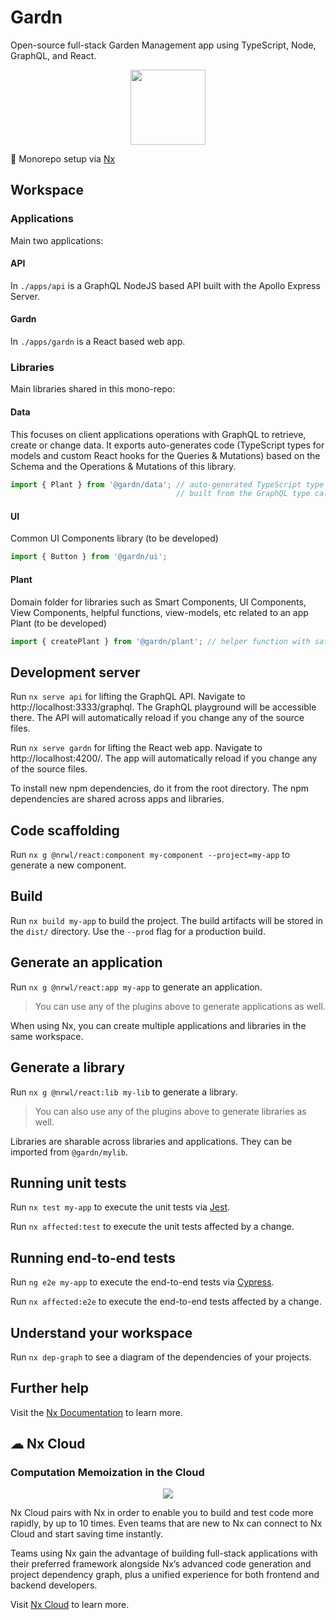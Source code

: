 # Gardn

Open-source full-stack Garden Management app using TypeScript, Node, GraphQL, and React.

<p align="center"><img src="https://raw.githubusercontent.com/nrwl/nx/master/images/nx-logo.png" width="120"></p>

🔎 Monorepo setup via [Nx](https://nx.dev)

## Workspace

### Applications

Main two applications:

#### API

In `./apps/api` is a GraphQL NodeJS based API built with the Apollo Express Server.

#### Gardn

In `./apps/gardn` is a React based web app.

### Libraries

Main libraries shared in this mono-repo:

#### Data

This focuses on client applications operations with GraphQL to retrieve, create or change data. It exports auto-generates code (TypeScript types for models and custom React hooks for the Queries & Mutations) based on the Schema and the Operations & Mutations of this library.

```typescript
import { Plant } from '@gardn/data'; // auto-generated TypeScript type called Plant
                                     // built from the GraphQL type called Plant
```

#### UI

Common UI Components library (to be developed)

```typescript
import { Button } from '@gardn/ui';
```

#### Plant
Domain folder for libraries such as Smart Components, UI Components, View Components, helpful functions, view-models, etc related to an app Plant (to be developed)

```typescript
import { createPlant } from '@gardn/plant'; // helper function with safe defaults
```

## Development server

Run `nx serve api` for lifting the GraphQL API. Navigate to http://localhost:3333/graphql. The GraphQL playground will be accessible there. The API will automatically reload if you change any of the source files.

Run `nx serve gardn` for lifting the React web app. Navigate to http://localhost:4200/. The app will automatically reload if you change any of the source files.

To install new npm dependencies, do it from the root directory. The npm dependencies are shared across apps and libraries.

## Code scaffolding

Run `nx g @nrwl/react:component my-component --project=my-app` to generate a new component.

## Build

Run `nx build my-app` to build the project. The build artifacts will be stored in the `dist/` directory. Use the `--prod` flag for a production build.

## Generate an application

Run `nx g @nrwl/react:app my-app` to generate an application.

> You can use any of the plugins above to generate applications as well.

When using Nx, you can create multiple applications and libraries in the same workspace.

## Generate a library

Run `nx g @nrwl/react:lib my-lib` to generate a library.

> You can also use any of the plugins above to generate libraries as well.

Libraries are sharable across libraries and applications. They can be imported from `@gardn/mylib`.

## Running unit tests

Run `nx test my-app` to execute the unit tests via [Jest](https://jestjs.io).

Run `nx affected:test` to execute the unit tests affected by a change.

## Running end-to-end tests

Run `ng e2e my-app` to execute the end-to-end tests via [Cypress](https://www.cypress.io).

Run `nx affected:e2e` to execute the end-to-end tests affected by a change.

## Understand your workspace

Run `nx dep-graph` to see a diagram of the dependencies of your projects.

## Further help

Visit the [Nx Documentation](https://nx.dev) to learn more.

## ☁ Nx Cloud

### Computation Memoization in the Cloud

<p align="center"><img src="https://raw.githubusercontent.com/nrwl/nx/master/images/nx-cloud-card.png"></p>

Nx Cloud pairs with Nx in order to enable you to build and test code more rapidly, by up to 10 times. Even teams that are new to Nx can connect to Nx Cloud and start saving time instantly.

Teams using Nx gain the advantage of building full-stack applications with their preferred framework alongside Nx’s advanced code generation and project dependency graph, plus a unified experience for both frontend and backend developers.

Visit [Nx Cloud](https://nx.app/) to learn more.
